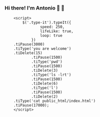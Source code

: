 ### Hi there! I'm Antonio 👋 🤘 

<script src="https://cdn.jsdelivr.net/npm/typeit@7.0.4/dist/typeit.min.js"></script>

<span class="type-it typewriter-title txt-special"></span>

		<script>
            $('.type-it').typeIt({
                    speed: 250,
                    lifeLike: true,
                    loop: true
                })
		.tiPause(3000)
		.tiType('you are welcome')
		.tiDelete(15)
                .tiPause(1500)
                .tiType('pwd')
                .tiPause(1500)
                .tiDelete(3)
                .tiType('ls -lrt')
                .tiPause(1500)
                .tiDelete(6)
                .tiType('l')
                .tiPause(1500)
                .tiDelete(2)
		.tiType('cat public_html/index.html')
		.tiPause(17000);
        </script>
